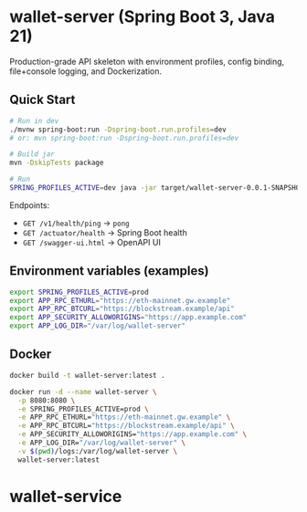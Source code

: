 # wallet-server (Spring Boot 3, Java 21)

Production-grade API skeleton with environment profiles, config binding, file+console logging, and Dockerization.

## Quick Start

```bash
# Run in dev
./mvnw spring-boot:run -Dspring-boot.run.profiles=dev
# or: mvn spring-boot:run -Dspring-boot.run.profiles=dev

# Build jar
mvn -DskipTests package

# Run
SPRING_PROFILES_ACTIVE=dev java -jar target/wallet-server-0.0.1-SNAPSHOT.jar
```

Endpoints:
- `GET /v1/health/ping` → `pong`
- `GET /actuator/health` → Spring Boot health
- `GET /swagger-ui.html` → OpenAPI UI

## Environment variables (examples)

```bash
export SPRING_PROFILES_ACTIVE=prod
export APP_RPC_ETHURL="https://eth-mainnet.gw.example"
export APP_RPC_BTCURL="https://blockstream.example/api"
export APP_SECURITY_ALLOWORIGINS="https://app.example.com"
export APP_LOG_DIR="/var/log/wallet-server"
```

## Docker

```bash
docker build -t wallet-server:latest .

docker run -d --name wallet-server \
  -p 8080:8080 \
  -e SPRING_PROFILES_ACTIVE=prod \
  -e APP_RPC_ETHURL="https://eth-mainnet.gw.example" \
  -e APP_RPC_BTCURL="https://blockstream.example/api" \
  -e APP_SECURITY_ALLOWORIGINS="https://app.example.com" \
  -e APP_LOG_DIR="/var/log/wallet-server" \
  -v $(pwd)/logs:/var/log/wallet-server \
  wallet-server:latest
```
# wallet-service

